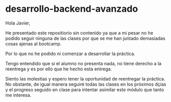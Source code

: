 # desarrollo-backend-avanzado

Hola Javier, 

He presentado este repositiorio sin contenido ya que a mi pesar no he podido seguir ninguna de las clases por que se me han juntado demasiadas cosas ajenas al bootcamp.

Por lo que no he podido ni comenzar a desarrollar la práctica.

Tengo entendido que si el alumno no presenta nada, no tiene derecho a la reentrega y es por ello que he hecho esta entrega.

Siento las molestias y espero tener la oportunidad de reentregar la práctica. No obstante, de igual manera seguiré todas las clases en los próximos dçias y el progreso seguido en clase para intentar asimilar este módulo que tanto me interesa.
